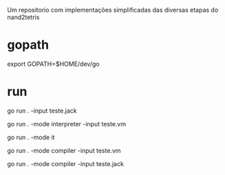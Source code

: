 
Um repositorio com implementações simplificadas das diversas etapas do nand2tetris

# gopath

export GOPATH=$HOME/dev/go

# run

go run . -input teste.jack 

go run . -mode interpreter -input teste.vm

go run . -mode it

go run . -mode compiler -input teste.vm


go run . -mode compiler -input teste.jack